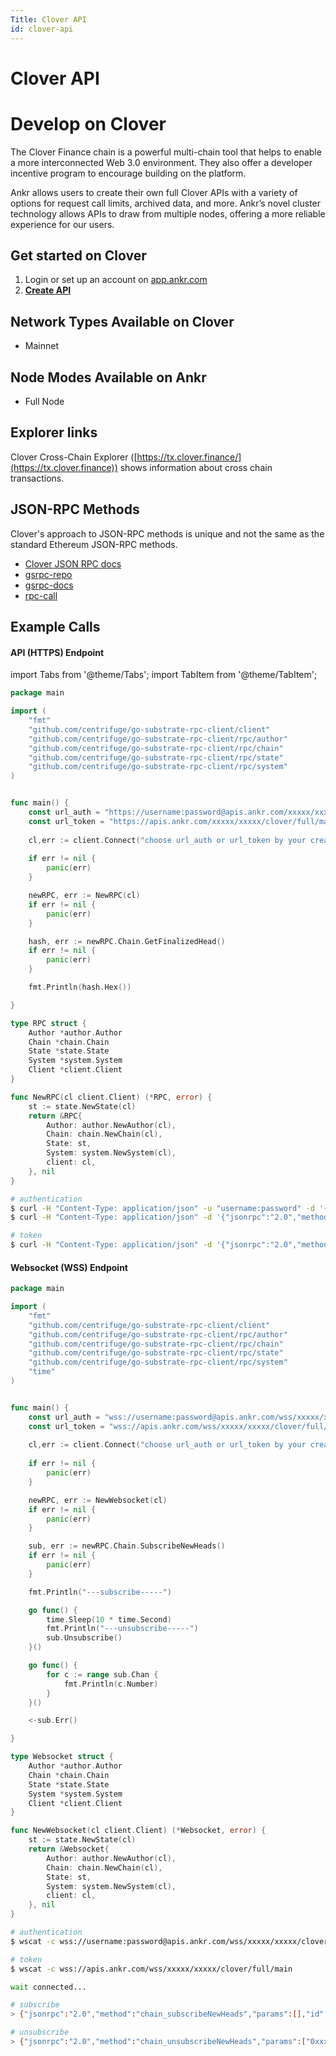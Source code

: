 ```yaml
---
Title: Clover API
id: clover-api
---
```


# Clover API

# Develop on Clover

The Clover Finance chain is a powerful multi-chain tool that helps to enable a more interconnected Web 3.0 environment. They also offer a developer incentive program to encourage building on the platform.

Ankr allows users to create their own full Clover APIs with a variety of options for request call limits, archived data, and more. Ankr’s novel cluster technology allows APIs to draw from multiple nodes, offering a more reliable experience for our users.

## Get started on Clover

1. Login or set up an account on [app.ankr.com](https://app.ankr.com/api/)
2. [**Create API**](https://app.ankr.com/apps/api)

## Network Types Available on Clover

* Mainnet

## Node Modes Available on Ankr

* Full Node

## Explorer links

Clover Cross-Chain Explorer ([https://tx.clover.finance/](https://tx.clover.finance)) shows information about cross chain transactions​.

## JSON-RPC Methods

Clover's approach to JSON-RPC methods is unique and not the same as the standard Ethereum JSON-RPC methods.

* [Clover JSON RPC docs](https://docs.clover.finance/technical-documentation/web3-compatibility)
* [gsrpc-repo](https://github.com/centrifuge/go-substrate-rpc-client)
* [gsrpc-docs](https://pkg.go.dev/github.com/centrifuge/go-substrate-rpc-client)
* [rpc-call](https://apps-ivy.clover.finance/#/rpc)

## Example Calls

#### API (HTTPS) Endpoint

import Tabs from '@theme/Tabs';
import TabItem from '@theme/TabItem';

<Tabs>
<TabItem value="go" label="Go">

```go
package main

import (
    "fmt"
    "github.com/centrifuge/go-substrate-rpc-client/client"
    "github.com/centrifuge/go-substrate-rpc-client/rpc/author"
    "github.com/centrifuge/go-substrate-rpc-client/rpc/chain"
    "github.com/centrifuge/go-substrate-rpc-client/rpc/state"
    "github.com/centrifuge/go-substrate-rpc-client/rpc/system"
)


func main() {
    const url_auth = "https://username:password@apis.ankr.com/xxxxx/xxxxx/clover/full/main"    // authentication
    const url_token = "https://apis.ankr.com/xxxxx/xxxxx/clover/full/main"                     // token
    
    cl,err := client.Connect("choose url_auth or url_token by your created type")
    
    if err != nil {
        panic(err)
    }

    newRPC, err := NewRPC(cl)
    if err != nil {
        panic(err)
    }

    hash, err := newRPC.Chain.GetFinalizedHead()
    if err != nil {
        panic(err)
    }

    fmt.Println(hash.Hex())

}

type RPC struct {
    Author *author.Author
    Chain *chain.Chain
    State *state.State
    System *system.System
    Client *client.Client
}

func NewRPC(cl client.Client) (*RPC, error) {
    st := state.NewState(cl)
    return &RPC{
        Author: author.NewAuthor(cl),
        Chain: chain.NewChain(cl),
        State: st,
        System: system.NewSystem(cl),
        client: cl,
    }, nil
}
```
</TabItem>
<TabItem value="curl" label="curl">

```bash
# authentication
$ curl -H "Content-Type: application/json" -u "username:password" -d '{"jsonrpc":"2.0","method":"chain_getBlock","params":[],"id":1}' https://apis.ankr.com/xxxxx/xxxxx/clover/full/main
$ curl -H "Content-Type: application/json" -d '{"jsonrpc":"2.0","method":"chain_getBlock","params":[],"id":1}' https://username:password@apis.ankr.com/xxxxx/xxxxx/clover/full/main

# token
$ curl -H "Content-Type: application/json" -d '{"jsonrpc":"2.0","method":"chain_getBlock","params":[],"id":1}' https://apis.ankr.com/xxxxx/xxxxx/clover/full/main
```
</TabItem>
</Tabs>

#### Websocket (WSS) Endpoint

<Tabs>
<TabItem value="go" label="Go">

```go
package main

import (
    "fmt"
    "github.com/centrifuge/go-substrate-rpc-client/client"
    "github.com/centrifuge/go-substrate-rpc-client/rpc/author"
    "github.com/centrifuge/go-substrate-rpc-client/rpc/chain"
    "github.com/centrifuge/go-substrate-rpc-client/rpc/state"
    "github.com/centrifuge/go-substrate-rpc-client/rpc/system"
    "time"
)


func main() {
    const url_auth = "wss://username:password@apis.ankr.com/wss/xxxxx/xxxxx/clover/full/main"    // authentication
    const url_token = "wss://apis.ankr.com/wss/xxxxx/xxxxx/clover/full/main"                     // token
    
    cl,err := client.Connect("choose url_auth or url_token by your created type")
    
    if err != nil {
        panic(err)
    }

    newRPC, err := NewWebsocket(cl)
    if err != nil {
        panic(err)
    }

    sub, err := newRPC.Chain.SubscribeNewHeads()
    if err != nil {
        panic(err)
    }

    fmt.Println("---subscribe-----")

    go func() {
        time.Sleep(10 * time.Second)
        fmt.Println("---unsubscribe-----")
        sub.Unsubscribe()
    }()

    go func() {
        for c := range sub.Chan {
            fmt.Println(c.Number)
        }
    }()

    <-sub.Err()

}

type Websocket struct {
    Author *author.Author
    Chain *chain.Chain
    State *state.State
    System *system.System
    Client *client.Client
}

func NewWebsocket(cl client.Client) (*Websocket, error) {
    st := state.NewState(cl)
    return &Websocket{
        Author: author.NewAuthor(cl),
        Chain: chain.NewChain(cl),
        State: st,
        System: system.NewSystem(cl),
        client: cl,
    }, nil
}
```
</TabItem>
<TabItem value="curl" label="Curl">

```bash
# authentication
$ wscat -c wss://username:password@apis.ankr.com/wss/xxxxx/xxxxx/clover/full/main

# token
$ wscat -c wss://apis.ankr.com/wss/xxxxx/xxxxx/clover/full/main

wait connected...

# subscribe
> {"jsonrpc":"2.0","method":"chain_subscribeNewHeads","params":[],"id":1}

# unsubscribe
> {"jsonrpc":"2.0","method":"chain_unsubscribeNewHeads","params":["0xxxxxxxxxxxxxxx"],"id":1}
```
</TabItem>
</Tabs>